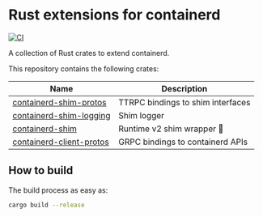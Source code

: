 # Rust extensions for containerd

[![CI](https://github.com/mxpv/shim-rs/actions/workflows/ci.yml/badge.svg?branch=main)](https://github.com/mxpv/shim-rs/actions/workflows/ci.yml)

A collection of Rust crates to extend containerd.

This repository contains the following crates:

| Name | Description |
| --- | --- |
| [containerd-shim-protos](crates/shim-protos) | TTRPC bindings to shim interfaces |
| [containerd-shim-logging](crates/logging) | Shim logger |
| [containerd-shim](crates/shim) | Runtime v2 shim wrapper 🚧 |
| [containerd-client-protos](crates/client-protos) | GRPC bindings to containerd APIs |

## How to build
The build process as easy as:
```bash
cargo build --release
```
